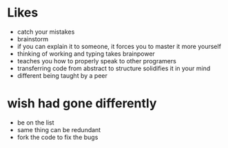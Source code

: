 # Likes
- catch your mistakes
- brainstorm 
- if you can explain it to someone, it forces you to master it more yourself 
- thinking of working and typing takes brainpower
- teaches you how to properly speak to other programers
- transferring code from abstract to structure solidifies it in your mind
- different being taught by a peer

# wish had gone differently
- be on the list
- same thing can be redundant
- fork the code to fix the bugs

